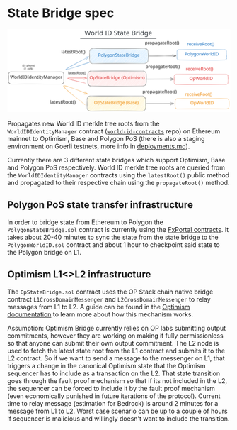 # State Bridge spec

![state-bridge.svg](state-bridge.svg)

Propagates new World ID merkle tree roots from the `WorldIDIdentityManager` contract
([`world-id-contracts`](https://github.com/worldcoin/world-id-contracts) repo) on Ethereum mainnet to Optimism, Base and
Polygon PoS (there is also a staging environment on Goerli testnets, more info in [deployments.md](./deployments.md)).

Currently there are 3 different state bridges which support Optimism, Base and Polygon PoS respectively. World ID merkle
tree roots are queried from the `WorldIDIdentityManager` contracts using the `latestRoot()` public method and propagated
to their respective chain using the `propagateRoot()` method.

## Polygon PoS state transfer infrastructure

In order to bridge state from Ethereum to Polygon the `PolygonStateBridge.sol` contract is currently using the
[FxPortal contracts](https://wiki.polygon.technology/docs/develop/l1-l2-communication/fx-portal/). It takes about 20-40
minutes to sync the state from the state bridge to the `PolygonWorldID.sol` contract and about 1 hour to checkpoint said
state to the Polygon bridge on L1.

## Optimism L1<>L2 infrastructure

The `OpStateBridge.sol` contract uses the OP Stack chain native bridge contract `L1CrossDomainMessenger` and
`L2CrossDomainMessenger` to relay messages from L1 to L2. A guide can be found in the
[Optimism documentation](https://community.optimism.io/docs/developers/bridge/messaging/) to learn more about how this
mechanism works.

Assumption: Optimism Bridge currently relies on OP labs submitting output commitments, however they are working on
making it fully permissionless so that anyone can submit their own output commitment. The L2 node is used to fetch the
latest state root from the L1 contract and submits it to the L2 contract. So if we want to send a message to the
messenger on L1, that triggers a change in the canonical Optimism state that the Optimism sequencer has to include as a
transaction on the L2. That state transition goes through the fault proof mechanism so that if its not included in the
L2, the sequencer can be forced to include it by the fault proof mechanism (even economically punished in future
iterations of the protocol). Current time to relay message (estimation for Bedrock) is around 2 minutes for a message
from L1 to L2. Worst case scenario can be up to a couple of hours if sequencer is malicious and willingly doesn't want
to include the transition.
